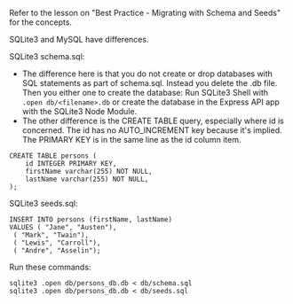Refer to the lesson on "Best Practice - Migrating with Schema and Seeds" for the concepts.

SQLite3 and MySQL have differences.

SQLite3 schema.sql:
- The difference here is that you do not create or drop databases with SQL statements as part of schema.sql. Instead you delete the .db file. Then you either one to create the database: Run SQLite3 Shell with `.open db/<filename>.db` or create the database in the Express API app with the SQLite3 Node Module. 
- The other difference is the CREATE TABLE query, especially where id is concerned. The id has no AUTO_INCREMENT key because it's implied. The PRIMARY KEY is in the same line as the id column item.
```
CREATE TABLE persons (
    id INTEGER PRIMARY KEY,
    firstName varchar(255) NOT NULL,
    lastName varchar(255) NOT NULL,
);
```

SQLite3 seeds.sql:
```
INSERT INTO persons (firstName, lastName)
VALUES ( "Jane", "Austen"),
 ( "Mark", "Twain"),
 ( "Lewis", "Carroll"),
 ( "Andre", "Asselin");
```

Run these commands:
```
sqlite3 .open db/persons_db.db < db/schema.sql
sqlite3 .open db/persons_db.db < db/seeds.sql
```